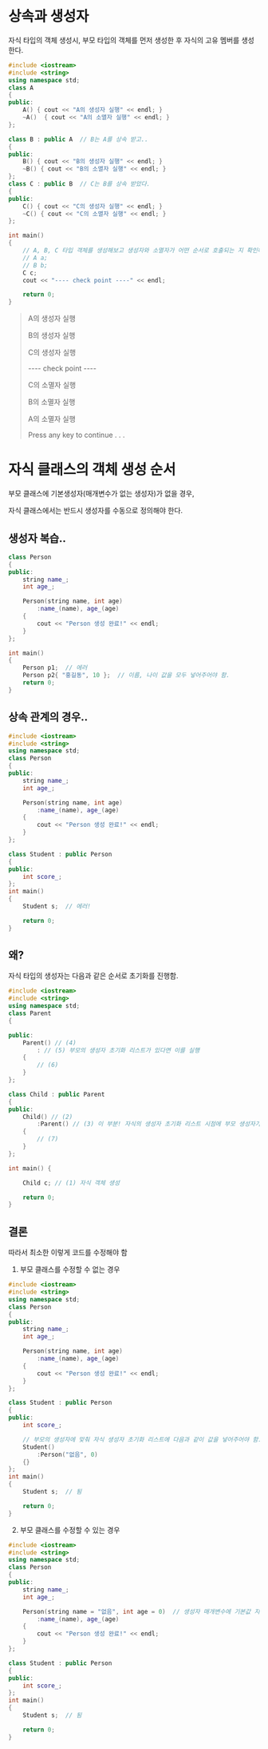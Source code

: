 # 상속과 생성자

자식 타입의 객체 생성시, 부모 타입의 객체를 먼저 생성한 후 자식의 고유 멤버를 생성한다. 

```c++
#include <iostream>
#include <string> 
using namespace std;
class A 
{
public:
	A() { cout << "A의 생성자 실행" << endl; }
	~A()  { cout << "A의 소멸자 실행" << endl; }
};

class B : public A  // B는 A를 상속 받고..
{
public:
	B() { cout << "B의 생성자 실행" << endl; }
	~B() { cout << "B의 소멸자 실행" << endl; }
};
class C : public B  // C는 B를 상속 받았다.
{
public:
	C() { cout << "C의 생성자 실행" << endl; }
	~C() { cout << "C의 소멸자 실행" << endl; }
};

int main()
{
	// A, B, C 타입 객체를 생성해보고 생성자와 소멸자가 어떤 순서로 호출되는 지 확인해보자.
	// A a;
	// B b;
	C c; 
	cout << "---- check point ----" << endl;

	return 0;
}
```

> A의 생성자 실행
>
> B의 생성자 실행
>
> C의 생성자 실행
>
> ---- check point ----
>
> C의 소멸자 실행
>
> B의 소멸자 실행
>
> A의 소멸자 실행
>
> Press any key to continue . . .



# 자식 클래스의 객체 생성 순서

부모 클래스에 기본생성자(매개변수가 없는 생성자)가 없을 경우, 

자식 클래스에서는 반드시 생성자를 수동으로 정의해야 한다.



## 생성자 복습..

```c++
class Person 
{
public:
	string name_;
	int age_;

	Person(string name, int age) 
		:name_(name), age_(age)
	{
		cout << "Person 생성 완료!" << endl;
	}
};
```



```c++
int main()
{
	Person p1;  // 에러
	Person p2{ "홍길동", 10 };  // 이름, 나이 값을 모두 넣어주어야 함.
	return 0;
}
```



## 상속 관계의 경우..

```c++
#include <iostream>
#include <string> 
using namespace std;
class Person
{
public:
	string name_;
	int age_;

	Person(string name, int age)
		:name_(name), age_(age)
	{
		cout << "Person 생성 완료!" << endl;
	}
};

class Student : public Person
{
public:
	int score_;
};
int main()
{
	Student s;  // 에러!

	return 0;
}
```



## 왜?

자식 타입의 생성자는 다음과 같은 순서로 초기화를 진행함. 

```c++
#include <iostream>
#include <string> 
using namespace std;
class Parent
{

public:
	Parent() // (4) 
		: // (5) 부모의 생성자 초기화 리스트가 있다면 이를 실행
	{
		// (6)
	}
};

class Child : public Parent
{
public:
	Child() // (2) 
		:Parent() // (3) 이 부분! 자식의 생성자 초기화 리스트 시점에 부모 생성자가 호출됨
	{
		// (7)
	}
};

int main() {

	Child c; // (1) 자식 객체 생성

	return 0;
}
```



## 결론

따라서 최소한 이렇게 코드를 수정해야 함

1. 부모 클래스를 수정할 수 없는 경우

```c++
#include <iostream>
#include <string> 
using namespace std;
class Person
{
public:
	string name_;
	int age_;

	Person(string name, int age)
		:name_(name), age_(age)
	{
		cout << "Person 생성 완료!" << endl;
	}
};

class Student : public Person
{
public:
	int score_;

	// 부모의 생성자에 맞춰 자식 생성자 초기화 리스트에 다음과 같이 값을 넣어주어야 함.
	Student()
		:Person("없음", 0)
	{}
};
int main()
{
	Student s;  // 됨

	return 0;
}
```



2. 부모 클래스를 수정할 수 있는 경우 

```c++
#include <iostream>
#include <string> 
using namespace std;
class Person
{
public:
	string name_;
	int age_;

	Person(string name = "없음", int age = 0)  // 생성자 매개변수에 기본값 지정
		:name_(name), age_(age)
	{
		cout << "Person 생성 완료!" << endl;
	}
};

class Student : public Person
{
public:
	int score_;
};
int main()
{
	Student s;  // 됨

	return 0;
}
```





